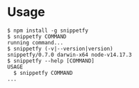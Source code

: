 # Usage
<!-- usage -->
```sh-session
$ npm install -g snippetfy
$ snippetfy COMMAND
running command...
$ snippetfy (-v|--version|version)
snippetfy/0.7.0 darwin-x64 node-v14.17.3
$ snippetfy --help [COMMAND]
USAGE
  $ snippetfy COMMAND
...
```
<!-- usagestop -->
